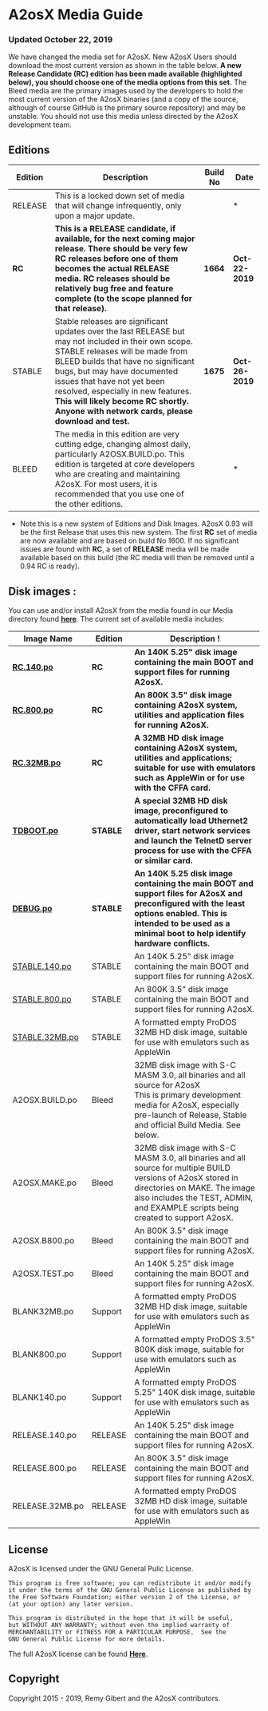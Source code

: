 # A2osX Media Guide

### Updated October 22, 2019

We have changed the media set for A2osX.  New A2osX Users should download the most current version as shown in the table below.  **A new Release Candidate (RC) edition has been made available (highlighted below), you should choose one of the media options from this set.**  The Bleed media are the primary images used by the developers to hold the most current version of the A2osX binaries (and a copy of the source, although of course GitHub is the primary source repository) and may be unstable.  You should not use this media unless directed by the A2osX development team.

## Editions

| Edition | Description | Build No | Date |
| --- | --- | --- | --- |
| RELEASE | This is a locked down set of media that will change infrequently, only upon a major update. | | * |
| **RC** | **This is a RELEASE candidate, if available, for the next coming major release.  There should be very few RC releases before one of them becomes the actual RELEASE media.  RC releases should be relatively bug free and feature complete (to the scope planned for that release).**  | **1664** | **Oct-22-2019** |
| STABLE | Stable releases are significant updates over the last RELEASE but may not included in their own scope.  STABLE releases will be made from BLEED builds that have no significant bugs, but may have documented issues that have not yet been resolved, especially in new features.  **This will likely become RC shortly.  Anyone with network cards, please download and test.**  | **1675** | **Oct-26-2019** |
| BLEED| The media in this edition are very cutting edge, changing almost daily, particularly A2OSX.BUILD.po.  This edition is targeted at core developers who are creating and maintaining A2osX.  For most users, it is recommended that you use one of the other editions.  |  | * |

* Note this is a new system of Editions and Disk Images.  A2osX 0.93 will be the first Release that uses this new system.  The first **RC** set of media are now available and are based on build No 1600.  If no significant issues are found with **RC**, a set of **RELEASE** media will be made available based on this build (the RC media will then be removed until a 0.94 RC is ready).  

## Disk images :

You can use and/or install A2osX from the media found in our Media directory found **[here](../.Floppies)**.  The current set of available media includes:

| Image Name | Edition | Description !
| --- | --- | --- |
| **[RC.140.po](../.Floppies/RC.140.po)** | **RC** |**An 140K 5.25" disk image containing the main BOOT and support files for running A2osX.**  |
| **[RC.800.po](../.Floppies/RC.800.po)** | **RC** |**An 800K 3.5" disk image containing A2osX system, utilities and application files for running A2osX.**  |
| **[RC.32MB.po](../.Floppies/RC.32MB.po)** | **RC** |**A 32MB HD disk image containing A2osX system, utilities and applications; suitable for use with emulators such as AppleWin or for use with the CFFA card.**  |
| **[TDBOOT.po](../.Floppies/TDBOOT.po)** | **STABLE** |**A special 32MB HD disk image, preconfigured to automatically load Uthernet2 driver, start network services and launch the TelnetD server process for use with the CFFA or similar card.** |
| **[DEBUG.po](../.Floppies/DEBUG.po)** | **STABLE** |**An 140K 5.25 disk image containing the main BOOT and support files for A2osX and preconfigured with the least options enabled.  This is intended to be used as a minimal boot to help identify hardware conflicts.** |
| [STABLE.140.po](../.Floppies/STABLE.140.po) | STABLE |An 140K 5.25" disk image containing the main BOOT and support files for running A2osX.  |
| [STABLE.800.po](../.Floppies/STABLE.800.po) | STABLE | An 800K 3.5" disk image containing the main BOOT and support files for running A2osX. |
| [STABLE.32MB.po](../.Floppies/STABLE.32MB.po) | STABLE | A formatted empty ProDOS 32MB HD disk image, suitable for use with emulators such as AppleWin |
| A2OSX.BUILD.po | Bleed | 32MB disk image with S-C MASM 3.0, all binaries and all source for A2osX <br> This is primary development media for A2osX, especially pre-launch of Release, Stable and official Build Media.  See below.|
| A2OSX.MAKE.po | Bleed | 32MB disk image with S-C MASM 3.0, all binaries and all source for multiple BUILD versions of A2osX stored in directories on MAKE.  The image also includes the TEST, ADMIN, and EXAMPLE scripts being created to support A2osX. |
| A2OSX.B800.po | Bleed | An 800K 3.5" disk image containing the main BOOT and support files for running A2osX. |
| A2OSX.TEST.po | Bleed | An 140K 5.25" disk image containing the main BOOT and support files for running A2osX. |
| BLANK32MB.po | Support | A formatted empty ProDOS 32MB HD disk image, suitable for use with emulators such as AppleWin |
| BLANK800.po | Support | A formatted empty ProDOS 3.5" 800K disk image, suitable for use with emulators such as AppleWin |
| BLANK140.po | Support | A formatted empty ProDOS 5.25" 140K disk image, suitable for use with emulators such as AppleWin |
| RELEASE.140.po | RELEASE |An 140K 5.25" disk image containing the main BOOT and support files for running A2osX.  |
| RELEASE.800.po | RELEASE |An 800K 3.5" disk image containing the main BOOT and support files for running A2osX.  |
| RELEASE.32MB.po | RELEASE | A formatted empty ProDOS 32MB HD disk image, suitable for use with emulators such as AppleWin  |

## License
A2osX is licensed under the GNU General Pulic License.

    This program is free software; you can redistribute it and/or modify
    it under the terms of the GNU General Public License as published by
    the Free Software Foundation; either version 2 of the License, or
    (at your option) any later version.

    This program is distributed in the hope that it will be useful,
    but WITHOUT ANY WARRANTY; without even the implied warranty of
    MERCHANTABILITY or FITNESS FOR A PARTICULAR PURPOSE.  See the
    GNU General Public License for more details.

The full A2osX license can be found **[Here](../LICENSE)**.

## Copyright

Copyright 2015 - 2019, Remy Gibert and the A2osX contributors.

